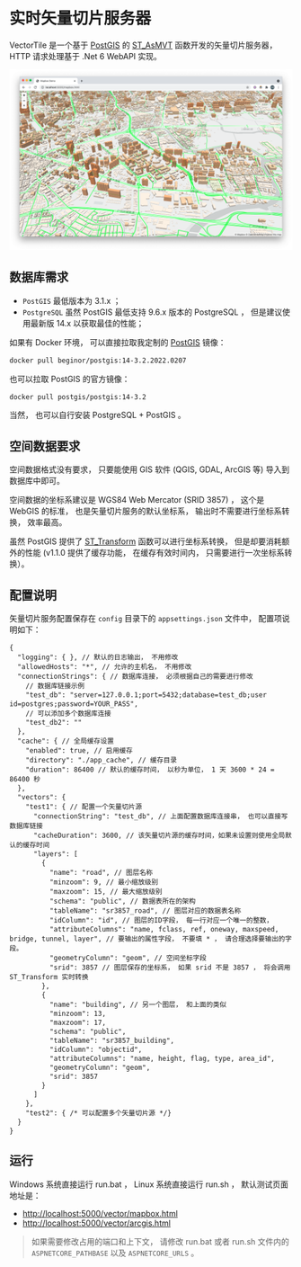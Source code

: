 # 实时矢量切片服务器

VectorTile 是一个基于 [PostGIS](http://postgis.net/) 的 [ST_AsMVT](http://postgis.net/docs/ST_AsMVT.html) 函数开发的矢量切片服务器， HTTP 请求处理基于 .Net 6 WebAPI 实现。

![Vector Tile Server](assets/VectorTileServer.png)

## 数据库需求

- `PostGIS` 最低版本为 3.1.x ；
- `PostgreSQL` 虽然 PostGIS 最低支持 9.6.x 版本的 PostgreSQL ， 但是建议使用最新版 14.x 以获取最佳的性能；

如果有 Docker 环境， 可以直接拉取我定制的 [PostGIS](https://hub.docker.com/r/beginor/postgis) 镜像：

```sh
docker pull beginor/postgis:14-3.2.2022.0207
```

也可以拉取 PostGIS 的官方镜像：

```sh
docker pull postgis/postgis:14-3.2
```

当然， 也可以自行安装 PostgreSQL + PostGIS 。

## 空间数据要求

空间数据格式没有要求， 只要能使用 GIS 软件 (QGIS, GDAL, ArcGIS 等) 导入到数据库中即可。

空间数据的坐标系建议是 WGS84 Web Mercator (SRID 3857) ， 这个是 WebGIS 的标准， 也是矢量切片服务的默认坐标系， 输出时不需要进行坐标系转换， 效率最高。

虽然 PostGIS 提供了 [ST_Transform](http://postgis.net/docs/ST_Transform.html) 函数可以进行坐标系转换， 但是却要消耗额外的性能 (v1.1.0 提供了缓存功能， 在缓存有效时间内， 只需要进行一次坐标系转换）。

## 配置说明

矢量切片服务配置保存在 `config` 目录下的 `appsettings.json` 文件中， 配置项说明如下：

```jsonc
{
  "logging": { }, // 默认的日志输出， 不用修改
  "allowedHosts": "*", // 允许的主机名， 不用修改
  "connectionStrings": { // 数据库连接， 必须根据自己的需要进行修改
    // 数据库链接示例
    "test_db": "server=127.0.0.1;port=5432;database=test_db;user id=postgres;password=YOUR_PASS",
    // 可以添加多个数据库连接
    "test_db2": ""
  },
  "cache": { // 全局缓存设置
    "enabled": true, // 启用缓存
    "directory": "./app_cache", // 缓存目录
    "duration": 86400 // 默认的缓存时间， 以秒为单位， 1 天 3600 * 24 = 86400 秒
  },
  "vectors": {
    "test1": { // 配置一个矢量切片源
      "connectionString": "test_db", // 上面配置数据库连接串， 也可以直接写数据库链接
      "cacheDuration": 3600, // 该矢量切片源的缓存时间，如果未设置则使用全局默认的缓存时间
      "layers": [
        {
          "name": "road", // 图层名称
          "minzoom": 9, // 最小缩放级别
          "maxzoom": 15, // 最大缩放级别
          "schema": "public", // 数据表所在的架构 
          "tableName": "sr3857_road", // 图层对应的数据表名称
          "idColumn": "id", // 图层的ID字段， 每一行对应一个唯一的整数，
          "attributeColumns": "name, fclass, ref, oneway, maxspeed, bridge, tunnel, layer", // 要输出的属性字段， 不要填 * ， 请合理选择要输出的字段。
          "geometryColumn": "geom", // 空间坐标字段
          "srid": 3857 // 图层保存的坐标系， 如果 srid 不是 3857 ， 将会调用 ST_Transform 实时转换
        },
        {
          "name": "building", // 另一个图层， 和上面的类似
          "minzoom": 13,
          "maxzoom": 17,
          "schema": "public",
          "tableName": "sr3857_building",
          "idColumn": "objectid",
          "attributeColumns": "name, height, flag, type, area_id",
          "geometryColumn": "geom",
          "srid": 3857
        }
      ]
    },
    "test2": { /* 可以配置多个矢量切片源 */}
  }
}
```

## 运行

Windows 系统直接运行 run.bat ， Linux 系统直接运行 run.sh ， 默认测试页面地址是：

- <http://localhost:5000/vector/mapbox.html>
- <http://localhost:5000/vector/arcgis.html>

> 如果需要修改占用的端口和上下文， 请修改 run.bat 或者 run.sh 文件内的 `ASPNETCORE_PATHBASE` 以及 `ASPNETCORE_URLS` 。
